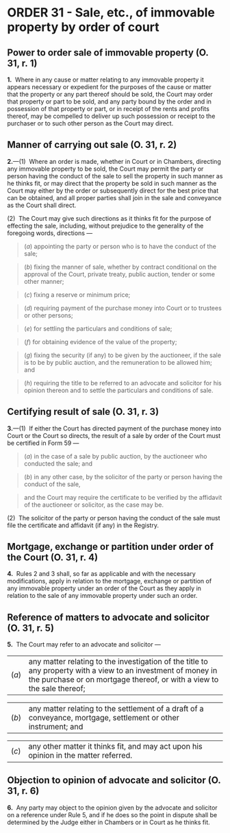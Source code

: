 # ORDER 31 - Sale, etc., of immovable property by order of court

## Power to order sale of immovable property (O. 31, r. 1)

**1.**  Where in any cause or matter relating to any immovable property it appears necessary or expedient for the purposes of the cause or matter that the property or any part thereof should be sold, the Court may order that property or part to be sold, and any party bound by the order and in possession of that property or part, or in receipt of the rents and profits thereof, may be compelled to deliver up such possession or receipt to the purchaser or to such other person as the Court may direct.

## Manner of carrying out sale (O. 31, r. 2)

**2.**—(1)  Where an order is made, whether in Court or in Chambers, directing any immovable property to be sold, the Court may permit the party or person having the conduct of the sale to sell the property in such manner as he thinks fit, or may direct that the property be sold in such manner as the Court may either by the order or subsequently direct for the best price that can be obtained, and all proper parties shall join in the sale and conveyance as the Court shall direct.



(2)  The Court may give such directions as it thinks fit for the purpose of effecting the sale, including, without prejudice to the generality of the foregoing words, directions —

>(_a_) appointing the party or person who is to have the conduct of the sale;

>(_b_) fixing the manner of sale, whether by contract conditional on the approval of the Court, private treaty, public auction, tender or some other manner;

>(_c_) fixing a reserve or minimum price;

>(_d_) requiring payment of the purchase money into Court or to trustees or other persons;

>(_e_) for settling the particulars and conditions of sale;

>(_f_) for obtaining evidence of the value of the property;

>(_g_) fixing the security (if any) to be given by the auctioneer, if the sale is to be by public auction, and the remuneration to be allowed him; and

>(_h_) requiring the title to be referred to an advocate and solicitor for his opinion thereon and to settle the particulars and conditions of sale.

## Certifying result of sale (O. 31, r. 3)

**3.**—(1)  If either the Court has directed payment of the purchase money into Court or the Court so directs, the result of a sale by order of the Court must be certified in Form 59 —

>(_a_) in the case of a sale by public auction, by the auctioneer who conducted the sale; and

>(_b_) in any other case, by the solicitor of the party or person having the conduct of the sale,

>and the Court may require the certificate to be verified by the affidavit of the auctioneer or solicitor, as the case may be.



(2)  The solicitor of the party or person having the conduct of the sale must file the certificate and affidavit (if any) in the Registry.

## Mortgage, exchange or partition under order of the Court (O. 31, r. 4)

**4.**  Rules 2 and 3 shall, so far as applicable and with the necessary modifications, apply in relation to the mortgage, exchange or partition of any immovable property under an order of the Court as they apply in relation to the sale of any immovable property under such an order.

## Reference of matters to advocate and solicitor (O. 31, r. 5)

**5.**  The Court may refer to an advocate and solicitor —

<table class="p1_1" style="font-size:13pt" width="100%"><tbody><tr><td class="p1No">(<em>a</em>)</td><td class="pTxt">any matter relating to the investigation of the title to any property with a view to an investment of money in the purchase or on mortgage thereof, or with a view to the sale thereof;</td></tr></tbody></table>

<table class="p1_1" style="font-size:13pt" width="100%"><tbody><tr><td class="p1No">(<em>b</em>)</td><td class="pTxt">any matter relating to the settlement of a draft of a conveyance, mortgage, settlement or other instrument; and</td></tr></tbody></table>

<table class="p1_1" style="font-size:13pt" width="100%"><tbody><tr><td class="p1No">(<em>c</em>)</td><td class="pTxt">any other matter it thinks fit, and may act upon his opinion in the matter referred.</td></tr></tbody></table>

## Objection to opinion of advocate and solicitor (O. 31, r. 6)

**6.**  Any party may object to the opinion given by the advocate and solicitor on a reference under Rule 5, and if he does so the point in dispute shall be determined by the Judge either in Chambers or in Court as he thinks fit.
